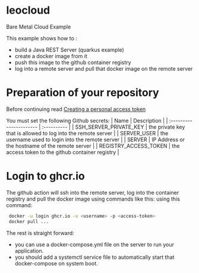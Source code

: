 # leocloud
Bare Metal Cloud Example

This example shows how to :
- build a Java REST Server (quarkus example)
- create a docker image from it
- push this image to the github container registry
- log into a remote server and pull that docker image on the remote server


Preparation of your repository
===

Before continuing read [Creating a personal access token](https://docs.github.com/en/authentication/keeping-your-account-and-data-secure/creating-a-personal-access-token)


You must set the following Github secrets: 
| Name                    | Description     |
| :---------------------- | :---------- |
| SSH_SERVER_PRIVATE_KEY | the private key that is allowed to log into the remote server  |
| SERVER_USER            | the username used to login into the remote server              |
| SERVER                 | IP Address or the hostname of the remote server                |
| REGISTRY_ACCESS_TOKEN  | the access token to the github container registry              |

Login to ghcr.io
===

The github action will ssh into the remote server, log into the container registry
and pull the docker image using commands like this:
 using this command:

~~~bash
 docker -u login ghcr.io -u <username> -p <access-token>
 docker pull ...
~~~


The rest is straight forward: 
- you can use a docker-compose.yml file on the server to run your application.
- you should add a systemctl service file to automatically start that docker-compose on system boot.


